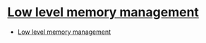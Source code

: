 # [Low level memory management](https://en.cppreference.com/w/cpp/memory/new)

- [Low level memory management](#low-level-memory-management)


